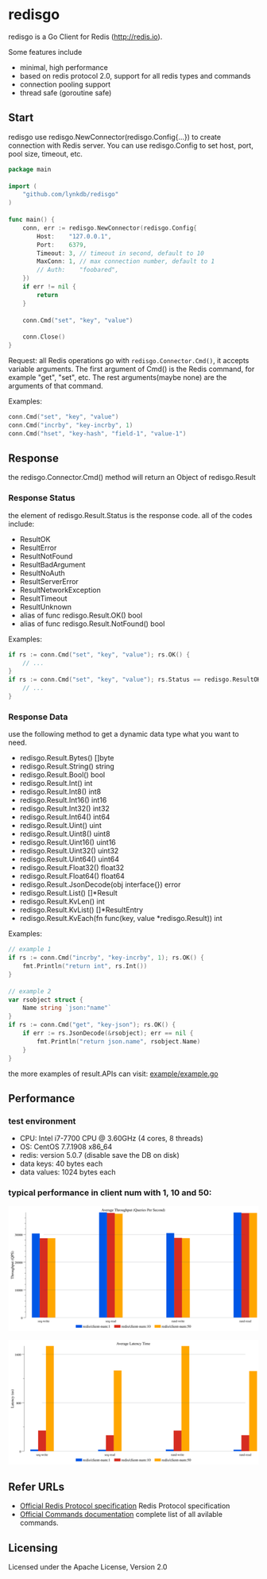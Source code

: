 # redisgo

redisgo is a Go Client for Redis (http://redis.io).

Some features include
* minimal, high performance
* based on redis protocol 2.0, support for all redis types and commands
* connection pooling support
* thread safe (goroutine safe)

## Start
redisgo use redisgo.NewConnector(redisgo.Config{...}) to create connection with Redis server. You can use redisgo.Config to set host, port, pool size, timeout, etc.

``` go
package main

import (
	"github.com/lynkdb/redisgo"
)

func main() {
	conn, err := redisgo.NewConnector(redisgo.Config{
		Host:    "127.0.0.1",
		Port:    6379,
		Timeout: 3, // timeout in second, default to 10
		MaxConn: 1, // max connection number, default to 1
		// Auth:    "foobared",
	})
	if err != nil {
		return
	}

	conn.Cmd("set", "key", "value")

	conn.Close()
}
```

Request: all Redis operations go with ```redisgo.Connector.Cmd()```, it accepts variable arguments. The first argument of Cmd() is the Redis command, for example "get", "set", etc. The rest arguments(maybe none) are the arguments of that command.

Examples:
``` go
conn.Cmd("set", "key", "value")
conn.Cmd("incrby", "key-incrby", 1)
conn.Cmd("hset", "key-hash", "field-1", "value-1")
```

## Response

the redisgo.Connector.Cmd() method will return an Object of redisgo.Result

### Response Status

the element of redisgo.Result.Status is the response code. all of the codes include:

* ResultOK
* ResultError  
* ResultNotFound
* ResultBadArgument
* ResultNoAuth
* ResultServerError
* ResultNetworkException
* ResultTimeout
* ResultUnknown
* alias of func redisgo.Result.OK() bool
* alias of func redisgo.Result.NotFound() bool

Examples:
``` go
if rs := conn.Cmd("set", "key", "value"); rs.OK() {
	// ...
}
if rs := conn.Cmd("set", "key", "value"); rs.Status == redisgo.ResultOK {
	// ...
}
```

###	Response Data

use the following method to get a dynamic data type what you want to need.

* redisgo.Result.Bytes() []byte
* redisgo.Result.String() string
* redisgo.Result.Bool() bool
* redisgo.Result.Int() int
* redisgo.Result.Int8() int8
* redisgo.Result.Int16() int16
* redisgo.Result.Int32() int32
* redisgo.Result.Int64() int64
* redisgo.Result.Uint() uint
* redisgo.Result.Uint8() uint8
* redisgo.Result.Uint16() uint16
* redisgo.Result.Uint32() uint32
* redisgo.Result.Uint64() uint64
* redisgo.Result.Float32() float32
* redisgo.Result.Float64() float64
* redisgo.Result.JsonDecode(obj interface{}) error
* redisgo.Result.List() []*Result
* redisgo.Result.KvLen() int
* redisgo.Result.KvList() []*ResultEntry
* redisgo.Result.KvEach(fn func(key, value *redisgo.Result)) int

Examples:

``` go
// example 1
if rs := conn.Cmd("incrby", "key-incrby", 1); rs.OK() {
	fmt.Println("return int", rs.Int())
}

// example 2
var rsobject struct {
	Name string `json:"name"`
}
if rs := conn.Cmd("get", "key-json"); rs.OK() {
	if err := rs.JsonDecode(&rsobject); err == nil {
		fmt.Println("return json.name", rsobject.Name)
	}
}
```

the more examples of result.APIs can visit: [example/example.go](<example/example.go>)

## Performance


### test environment

* CPU: Intel i7-7700 CPU @ 3.60GHz (4 cores, 8 threads)
* OS: CentOS 7.7.1908 x86_64 
* redis: version 5.0.7 (disable save the DB on disk)
* data keys: 40 bytes each
* data values: 1024 bytes each 

### typical performance in client num with 1, 10 and 50:

![typical-benchmark](bench/lynkbench_throughput_avg.svg)

![typical-benchmark](bench/lynkbench_latency_avg.svg)



## Refer URLs
* [Official Redis Protocol specification](https://redis.io/topics/protocol) Redis Protocol specification
* [Official Commands documentation](https://redis.io/commands) complete list of all avilable commands.

## Licensing
Licensed under the Apache License, Version 2.0

